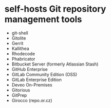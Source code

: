 # self-hosts Git repository management tools

- git-shell
- Gitolite
- Gerrit
- Kallithea
- Rhodecode
- Phabricator
- Bitbucket Server (formerly Atlassian Stash)
- GitHub Enterprise
- GitLab Community Edition (OSS)
- GitLab Enterprise Edition
- Deveo On-Premises
- Gitorious
- GitPrep
- Girocco (repo.or.cz)
